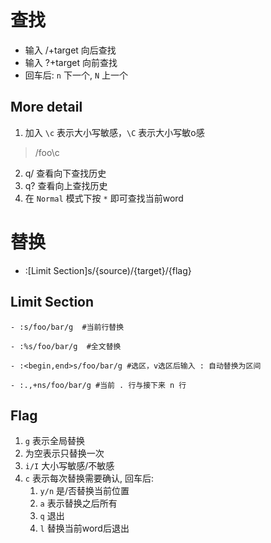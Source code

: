 # 查找
- 输入 /+target 向后查找
- 输入 ?+target 向前查找
- 回车后: `n` 下一个, `N` 上一个

## More detail
1. 加入 `\c` 表示大小写敏感，`\C` 表示大小写敏o感
> /foo\\c

2. q/ 查看向下查找历史
3. q? 查看向上查找历史
4. 在 `Normal` 模式下按 `*` 即可查找当前word

# 替换
- :[Limit Section]s/{source)/{target}/{flag}

## Limit Section
```shell
- :s/foo/bar/g  #当前行替换

- :%s/foo/bar/g  #全文替换

- :<begin,end>s/foo/bar/g #选区，v选区后输入 : 自动替换为区间

- :.,+ns/foo/bar/g #当前 . 行与接下来 n 行
```

## Flag
1. `g` 表示全局替换
2. 为空表示只替换一次
3. `i/I` 大小写敏感/不敏感
4. `c` 表示每次替换需要确认, 回车后:
	1.  `y/n`  是/否替换当前位置
	2.  `a`  表示替换之后所有
	3.  `q` 退出
	4.  `l` 替换当前word后退出

